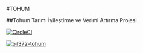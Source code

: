#TOHUM 

   ##Tohum Tarımı İyileştirme ve Verimi Artırma Projesi
   
   [![CircleCI](https://circleci.com/gh/bil372-tohum/Bil372_TOHUM.svg?style=svg&circle-token=Yvq3VIPH+tA1I1N052BtOWC4cOg7Z/CdQoxT1ZiKtkI)](https://github.com/bil372-tohum/Bil372_TOHUM)
   
   [![bil372-tohum](https://circleci.com/gh/bil372-tohum/Bil372_TOHUM.svg?style=svg&circle-token=Yvq3VIPH+tA1I1N052BtOWC4cOg7Z/CdQoxT1ZiKtkI)](https://github.com/bil372-tohum/Bil372_TOHUM)